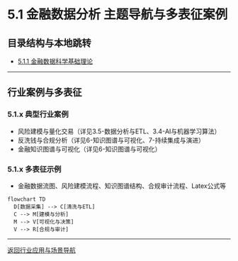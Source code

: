 # 5.1 金融数据分析 主题导航与多表征案例

## 目录结构与本地跳转

- [5.1.1 金融数据科学基础理论](./5.1.1-金融数据科学基础理论.md)

---

## 行业案例与多表征

### 5.1.x 典型行业案例

- 风险建模与量化交易（详见3.5-数据分析与ETL、3.4-AI与机器学习算法）
- 反洗钱与合规分析（详见6-知识图谱与可视化、7-持续集成与演进）
- 金融知识图谱与可视化（详见6-知识图谱与可视化）

### 5.1.x 多表征示例

- 金融数据流图、风险建模流程、知识图谱结构、合规审计流程、Latex公式等

```mermaid
flowchart TD
  D[数据采集] --> C[清洗与ETL]
  C --> M[建模与分析]
  M --> V[可视化与决策]
  V --> R[合规与审计]
```

---

[返回行业应用与场景导航](../README.md)
